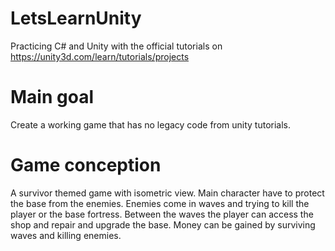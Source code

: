 # LetsLearnUnity
Practicing C# and Unity with the official tutorials on https://unity3d.com/learn/tutorials/projects

# Main goal
Create a working game that has no legacy code from unity tutorials.

# Game conception
A survivor themed game with isometric view.
Main character have to protect the base from the enemies. Enemies come in waves and trying to kill the player or the base fortress. Between the waves the player can access the shop and repair and upgrade the base. Money can be gained by surviving waves and killing enemies.
